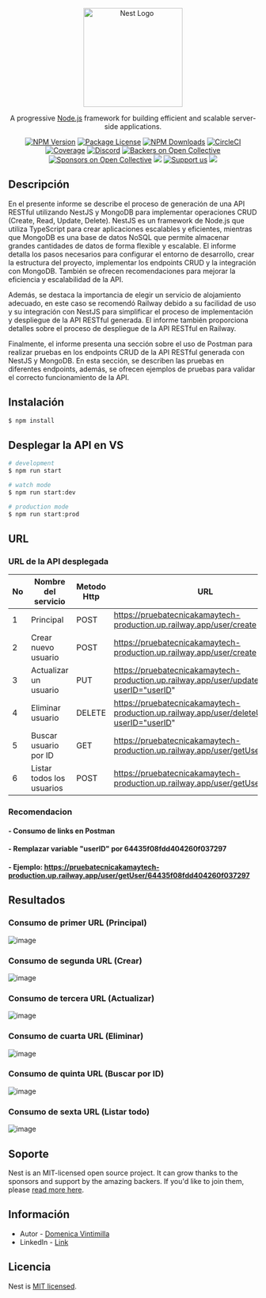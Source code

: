<p align="center">
  <a href="http://nestjs.com/" target="blank"><img src="https://nestjs.com/img/logo-small.svg" width="200" alt="Nest Logo" /></a>
</p>

[circleci-image]: https://img.shields.io/circleci/build/github/nestjs/nest/master?token=abc123def456
[circleci-url]: https://circleci.com/gh/nestjs/nest

  <p align="center">A progressive <a href="http://nodejs.org" target="_blank">Node.js</a> framework for building efficient and scalable server-side applications.</p>
    <p align="center">
<a href="https://www.npmjs.com/~nestjscore" target="_blank"><img src="https://img.shields.io/npm/v/@nestjs/core.svg" alt="NPM Version" /></a>
<a href="https://www.npmjs.com/~nestjscore" target="_blank"><img src="https://img.shields.io/npm/l/@nestjs/core.svg" alt="Package License" /></a>
<a href="https://www.npmjs.com/~nestjscore" target="_blank"><img src="https://img.shields.io/npm/dm/@nestjs/common.svg" alt="NPM Downloads" /></a>
<a href="https://circleci.com/gh/nestjs/nest" target="_blank"><img src="https://img.shields.io/circleci/build/github/nestjs/nest/master" alt="CircleCI" /></a>
<a href="https://coveralls.io/github/nestjs/nest?branch=master" target="_blank"><img src="https://coveralls.io/repos/github/nestjs/nest/badge.svg?branch=master#9" alt="Coverage" /></a>
<a href="https://discord.gg/G7Qnnhy" target="_blank"><img src="https://img.shields.io/badge/discord-online-brightgreen.svg" alt="Discord"/></a>
<a href="https://opencollective.com/nest#backer" target="_blank"><img src="https://opencollective.com/nest/backers/badge.svg" alt="Backers on Open Collective" /></a>
<a href="https://opencollective.com/nest#sponsor" target="_blank"><img src="https://opencollective.com/nest/sponsors/badge.svg" alt="Sponsors on Open Collective" /></a>
  <a href="https://paypal.me/kamilmysliwiec" target="_blank"><img src="https://img.shields.io/badge/Donate-PayPal-ff3f59.svg"/></a>
    <a href="https://opencollective.com/nest#sponsor"  target="_blank"><img src="https://img.shields.io/badge/Support%20us-Open%20Collective-41B883.svg" alt="Support us"></a>
  <a href="https://twitter.com/nestframework" target="_blank"><img src="https://img.shields.io/twitter/follow/nestframework.svg?style=social&label=Follow"></a>
</p>
  <!--[![Backers on Open Collective](https://opencollective.com/nest/backers/badge.svg)](https://opencollective.com/nest#backer)
  [![Sponsors on Open Collective](https://opencollective.com/nest/sponsors/badge.svg)](https://opencollective.com/nest#sponsor)-->

## Descripción

En el presente informe se describe el proceso de generación de una API RESTful utilizando NestJS y MongoDB para implementar operaciones CRUD (Create, Read, Update, Delete). NestJS es un framework de Node.js que utiliza TypeScript para crear aplicaciones escalables y eficientes, mientras que MongoDB es una base de datos NoSQL que permite almacenar grandes cantidades de datos de forma flexible y escalable. El informe detalla los pasos necesarios para configurar el entorno de desarrollo, crear la estructura del proyecto, implementar los endpoints CRUD y la integración con MongoDB. También se ofrecen recomendaciones para mejorar la eficiencia y escalabilidad de la API. 

Además, se destaca la importancia de elegir un servicio de alojamiento adecuado, en este caso se recomendó Railway debido a su facilidad de uso y su integración con NestJS para simplificar el proceso de implementación y despliegue de la API RESTful generada. El informe también proporciona detalles sobre el proceso de despliegue de la API RESTful en Railway. 

Finalmente, el informe presenta una sección sobre el uso de Postman para realizar pruebas en los endpoints CRUD de la API RESTful generada con NestJS y MongoDB. En esta sección, se describen las pruebas en diferentes endpoints, además, se ofrecen ejemplos de pruebas para validar el correcto funcionamiento de la API.

## Instalación

```bash
$ npm install
```

## Desplegar la API en VS

```bash
# development
$ npm run start

# watch mode
$ npm run start:dev

# production mode
$ npm run start:prod
```

## URL

### URL de la API desplegada


| No | Nombre del servicio | Metodo Http | URL | 
| --- | --- | --- | --- | 
| 1 | Principal                 | POST   | https://pruebatecnicakamaytech-production.up.railway.app/user/create                     | 
| 2 | Crear nuevo usuario       | POST   | https://pruebatecnicakamaytech-production.up.railway.app/user/create                     | 
| 3 | Actualizar un usuario     | PUT    | https://pruebatecnicakamaytech-production.up.railway.app/user/updateUser?userID="userID" | 
| 4 | Eliminar usuario          | DELETE | https://pruebatecnicakamaytech-production.up.railway.app/user/deleteUser?userID="userID" | 
| 5 | Buscar usuario por ID     | GET    | https://pruebatecnicakamaytech-production.up.railway.app/user/getUser/"userID"           |
| 6 | Listar todos los usuarios | POST   | https://pruebatecnicakamaytech-production.up.railway.app/user/getUsers                   |

### Recomendacion
#### - Consumo de links en Postman
#### - Remplazar variable "userID" por 64435f08fdd404260f037297
#### - Ejemplo: https://pruebatecnicakamaytech-production.up.railway.app/user/getUser/64435f08fdd404260f037297

## Resultados

### Consumo de primer URL (Principal)

![image](https://user-images.githubusercontent.com/49033368/233762836-54b9ba60-17c4-4b7f-b79a-02733c9958ed.png)

### Consumo de segunda URL (Crear)
![image](https://user-images.githubusercontent.com/49033368/233762842-e5dd63c5-8447-4083-a9b1-b25b35a39e41.png)

### Consumo de tercera URL (Actualizar)
![image](https://user-images.githubusercontent.com/49033368/233762852-e756a506-9104-44e5-a58e-27bf765fb6a2.png)

### Consumo de cuarta URL (Eliminar)
![image](https://user-images.githubusercontent.com/49033368/233762861-4954e7fb-de8f-491d-849f-70cb95f9d117.png)

### Consumo de quinta URL (Buscar por ID)
![image](https://user-images.githubusercontent.com/49033368/233762868-4146e6d8-51a0-41bc-b314-7ab59c103c8d.png)

### Consumo de sexta URL (Listar todo)
![image](https://user-images.githubusercontent.com/49033368/233762877-d4dd4921-f07c-4cc2-b209-0fc632654b67.png)




## Soporte

Nest is an MIT-licensed open source project. It can grow thanks to the sponsors and support by the amazing backers. If you'd like to join them, please [read more here](https://docs.nestjs.com/support).

## Información

- Autor - [Domenica Vintimilla](https://github.com/DomenicaC)
- LinkedIn - [Link](https://www.linkedin.com/in/domenica-vintimilla-24a735245/)

## Licencia

Nest is [MIT licensed](LICENSE).
